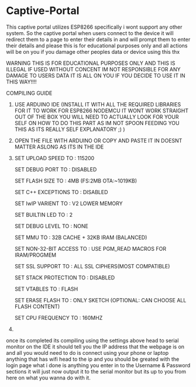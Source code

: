 # Captive-Portal
This captive portal utilizes ESP8266 specifically i wont support any other system. So the captive portal when users connect to the device it will redirect them to a page to enter their details in and will prompt them to enter their details and please this is for educational purposes only and all actions will be on you if you damage other peoples data or device using this thx


WARNING THIS IS FOR EDUCATIONAL PURPOSES ONLY AND THIS IS ILLEGAL IF USED WITHOUT CONCENT IM NOT RESPONSIBLE FOR ANY DAMAGE TO USERS DATA IT IS ALL ON YOU IF YOU DECIDE TO USE IT IN THIS WAY!!!! 


COMPILING GUIDE

1. USE ARDUINO IDE (INSTALL IT WITH ALL THE REQUIRED LIBRARIES FOR IT TO WORK FOR ESP8266 NODEMCU IT WONT WORK STRAIGHT OUT OF THE BOX YOU WILL NEED TO ACTUALLY LOOK FOR YOUR SELF ON HOW TO DO THIS PART AS IM NOT SPOON FEEDING YOU THIS AS ITS REALLY SELF EXPLANATORY ;) )

3. OPEN THE FILE WITH ARDUINO OR COPY AND PASTE IT IN DOESNT MATTER ASLONG AS ITS IN THE IDE 





3. SET UPLOAD SPEED TO : 115200

   SET DEBUG PORT TO : DISABLED
   
   SET FLASH SIZE TO : 4MB (FS:2MB OTA:~1019KB)
   
   SET C++ EXCEPTIONS TO : DISABLED 
   
   SET IwIP VARIENT TO : V2 LOWER MEMORY
   
   SET BUILTIN LED TO : 2
   
   SET DEBUG LEVEL TO : NONE
   
   SET MMU TO : 32B CACHE + 32KB IRAM (BALANCED)
   
   SET NON-32-BIT ACCESS TO : USE PGM_READ MACROS FOR IRAM/PROGMEM
   
   SET SSL SUPPORT TO : ALL SSL CIPHERS(MOST COMPATIBLE)
   
   SET STACK PROTECTION TO :  DISABLED 
   
   SET VTABLES TO : FLASH
   
   SET ERASE FLASH TO : ONLY SKETCH (OPTIONAL: CAN CHOOSE ALL FLASH CONTENT)
   
   SET CPU FREQUENCY TO : 160MHZ

4.
once its completed its compiling using the settings above 
head to serial monitor on the IDE 
it should tell you the IP address that the webpage is on and all you would need to do is 
connect using your phone or laptop anything that has wifi head to the ip and you should be greated with the login page
what i done is anything you enter in to the Username & Password sections it will just now output it to the serial monitor 
but its up to you from here on what you wanna do with it.
